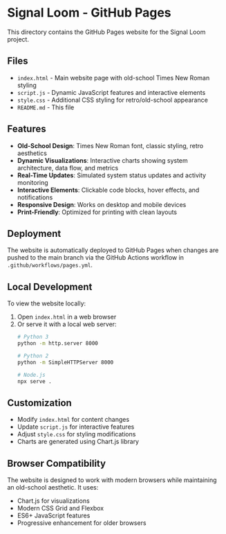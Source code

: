 # Signal Loom - GitHub Pages

This directory contains the GitHub Pages website for the Signal Loom project.

## Files

- `index.html` - Main website page with old-school Times New Roman styling
- `script.js` - Dynamic JavaScript features and interactive elements
- `style.css` - Additional CSS styling for retro/old-school appearance
- `README.md` - This file

## Features

- **Old-School Design**: Times New Roman font, classic styling, retro aesthetics
- **Dynamic Visualizations**: Interactive charts showing system architecture, data flow, and metrics
- **Real-Time Updates**: Simulated system status updates and activity monitoring
- **Interactive Elements**: Clickable code blocks, hover effects, and notifications
- **Responsive Design**: Works on desktop and mobile devices
- **Print-Friendly**: Optimized for printing with clean layouts

## Deployment

The website is automatically deployed to GitHub Pages when changes are pushed to the main branch via the GitHub Actions workflow in `.github/workflows/pages.yml`.

## Local Development

To view the website locally:

1. Open `index.html` in a web browser
2. Or serve it with a local web server:
   ```bash
   # Python 3
   python -m http.server 8000
   
   # Python 2
   python -m SimpleHTTPServer 8000
   
   # Node.js
   npx serve .
   ```

## Customization

- Modify `index.html` for content changes
- Update `script.js` for interactive features
- Adjust `style.css` for styling modifications
- Charts are generated using Chart.js library

## Browser Compatibility

The website is designed to work with modern browsers while maintaining an old-school aesthetic. It uses:
- Chart.js for visualizations
- Modern CSS Grid and Flexbox
- ES6+ JavaScript features
- Progressive enhancement for older browsers
